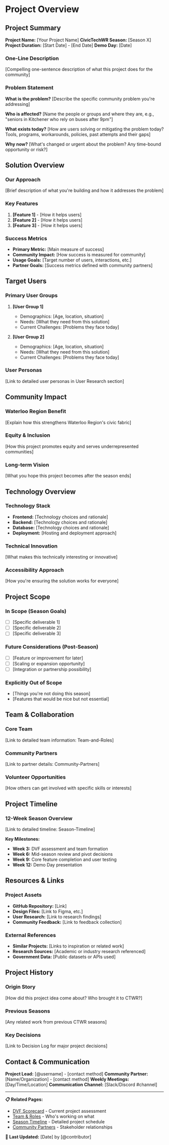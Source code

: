# Project Overview

## Project Summary

**Project Name:** [Your Project Name]
**CivicTechWR Season:** [Season X]
**Project Duration:** [Start Date] - [End Date]
**Demo Day:** [Date]

### One-Line Description

[Compelling one-sentence description of what this project does for the community]

### Problem Statement

**What is the problem?**
[Describe the specific community problem you're addressing]

**Who is affected?**
[Name the people or groups and where they are, e.g., "seniors in Kitchener who rely on buses after 9pm"]

**What exists today?**
[How are users solving or mitigating the problem today? Tools, programs, workarounds, policies, past attempts and their gaps]

**Why now?**
[What's changed or urgent about the problem? Any time-bound opportunity or risk?]

## Solution Overview

### Our Approach

[Brief description of what you're building and how it addresses the problem]

### Key Features

1. **[Feature 1]** - [How it helps users]
2. **[Feature 2]** - [How it helps users]
3. **[Feature 3]** - [How it helps users]

### Success Metrics

- **Primary Metric:** [Main measure of success]
- **Community Impact:** [How success is measured for community]
- **Usage Goals:** [Target number of users, interactions, etc.]
- **Partner Goals:** [Success metrics defined with community partners]

## Target Users

### Primary User Groups

1. **[User Group 1]**
   - Demographics: [Age, location, situation]
   - Needs: [What they need from this solution]
   - Current Challenges: [Problems they face today]

2. **[User Group 2]**
   - Demographics: [Age, location, situation]
   - Needs: [What they need from this solution]
   - Current Challenges: [Problems they face today]

### User Personas

[Link to detailed user personas in User Research section]

## Community Impact

### Waterloo Region Benefit

[Explain how this strengthens Waterloo Region's civic fabric]

### Equity & Inclusion

[How this project promotes equity and serves underrepresented communities]

### Long-term Vision

[What you hope this project becomes after the season ends]

## Technology Overview

### Technology Stack

- **Frontend:** [Technology choices and rationale]
- **Backend:** [Technology choices and rationale]
- **Database:** [Technology choices and rationale]
- **Deployment:** [Hosting and deployment approach]

### Technical Innovation

[What makes this technically interesting or innovative]

### Accessibility Approach

[How you're ensuring the solution works for everyone]

## Project Scope

### In Scope (Season Goals)

- [ ] [Specific deliverable 1]
- [ ] [Specific deliverable 2]
- [ ] [Specific deliverable 3]

### Future Considerations (Post-Season)

- [ ] [Feature or improvement for later]
- [ ] [Scaling or expansion opportunity]
- [ ] [Integration or partnership possibility]

### Explicitly Out of Scope

- [Things you're not doing this season]
- [Features that would be nice but not essential]

## Team & Collaboration

### Core Team

[Link to detailed team information: Team-and-Roles]

### Community Partners

[Link to partner details: Community-Partners]

### Volunteer Opportunities

[How others can get involved with specific skills or interests]

## Project Timeline

### 12-Week Season Overview

[Link to detailed timeline: Season-Timeline]

**Key Milestones:**

- **Week 3:** DVF assessment and team formation
- **Week 6:** Mid-season review and pivot decisions
- **Week 9:** Core feature completion and user testing
- **Week 12:** Demo Day presentation

## Resources & Links

### Project Assets

- **GitHub Repository:** [Link]
- **Design Files:** [Link to Figma, etc.]
- **User Research:** [Link to research findings]
- **Community Feedback:** [Link to feedback collection]

### External References

- **Similar Projects:** [Links to inspiration or related work]
- **Research Sources:** [Academic or industry research referenced]
- **Government Data:** [Public datasets or APIs used]

## Project History

### Origin Story

[How did this project idea come about? Who brought it to CTWR?]

### Previous Seasons

[Any related work from previous CTWR seasons]

### Key Decisions

[Link to Decision Log for major project decisions]

## Contact & Communication

**Project Lead:** [@username] - [contact method]
**Community Partner:** [Name/Organization] - [contact method]
**Weekly Meetings:** [Day/Time/Location]
**Communication Channel:** [Slack/Discord #channel]

---

**📋 Related Pages:**

- [DVF Scorecard](DVF-Scorecard) - Current project assessment
- [Team & Roles](Team-and-Roles) - Who's working on what
- [Season Timeline](Season-Timeline) - Detailed project schedule
- [Community Partners](Community-Partners) - Stakeholder relationships

**🔄 Last Updated:** [Date] by [@contributor]
